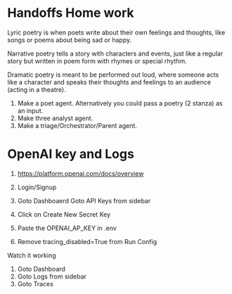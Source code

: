 # Handoffs Home work
Lyric poetry is when poets write about their own feelings and thoughts, like songs or poems about being sad or happy.

Narrative poetry tells a story with characters and events, just like a regular story but written in poem form with rhymes or special rhythm.

Dramatic poetry is meant to be performed out loud, where someone acts like a character and speaks their thoughts and feelings to an audience (acting in a theatre).


1. Make a poet agent. Alternatively you could pass a poetry (2 stanza) as an input.
2. Make three analyst agent. 
3. Make a triage/Orchestrator/Parent agent.



# OpenAI key and Logs

1. https://platform.openai.com/docs/overview
2. Login/Signup
3. Goto Dashboaerd Goto API Keys from sidebar
4. Click on Create New Secret Key

5. Paste the OPENAI_AP_KEY in .env
6. Remove tracing_disabled=True from Run Config



Watch it working
1. Goto Dashboard
2. Goto Logs from sidebar
3. Goto Traces